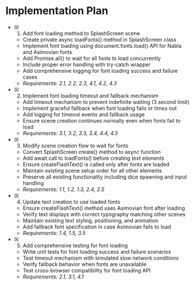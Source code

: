 # Implementation Plan

- [x] 1. Add font loading method to SplashScreen scene

  - Create private async loadFonts() method in SplashScreen class
  - Implement font loading using document.fonts.load() API for Nabla and Asimovian fonts
  - Add Promise.all() to wait for all fonts to load concurrently
  - Include proper error handling with try-catch wrapper
  - Add comprehensive logging for font loading success and failure cases
  - _Requirements: 2.1, 2.2, 2.3, 4.1, 4.2, 4.3_

- [x] 2. Implement font loading timeout and fallback mechanism

  - Add timeout mechanism to prevent indefinite waiting (3 second limit)
  - Implement graceful fallback when font loading fails or times out
  - Add logging for timeout events and fallback usage
  - Ensure scene creation continues normally even when fonts fail to load
  - _Requirements: 3.1, 3.2, 3.3, 3.4, 4.4, 4.5_

- [x] 3. Modify scene creation flow to wait for fonts

  - Convert SplashScreen create() method to async function
  - Add await call to loadFonts() before creating text elements
  - Ensure createFlashText() is called only after fonts are loaded
  - Maintain existing scene setup order for all other elements
  - Preserve all existing functionality including dice spawning and input handling
  - _Requirements: 1.1, 1.2, 1.3, 2.4, 2.5_

- [x] 4. Update text creation to use loaded fonts

  - Ensure createFlashText() method uses Asimovian font after loading
  - Verify text displays with correct typography matching other scenes
  - Maintain existing text styling, positioning, and animation
  - Add fallback font specification in case Asimovian fails to load
  - _Requirements: 1.4, 1.5, 3.5_

- [x] 5. Add comprehensive testing for font loading


  - Write unit tests for font loading success and failure scenarios
  - Test timeout mechanism with simulated slow network conditions
  - Verify fallback behavior when fonts are unavailable
  - Test cross-browser compatibility for font loading API
  - _Requirements: 2.1, 3.1, 4.1_
